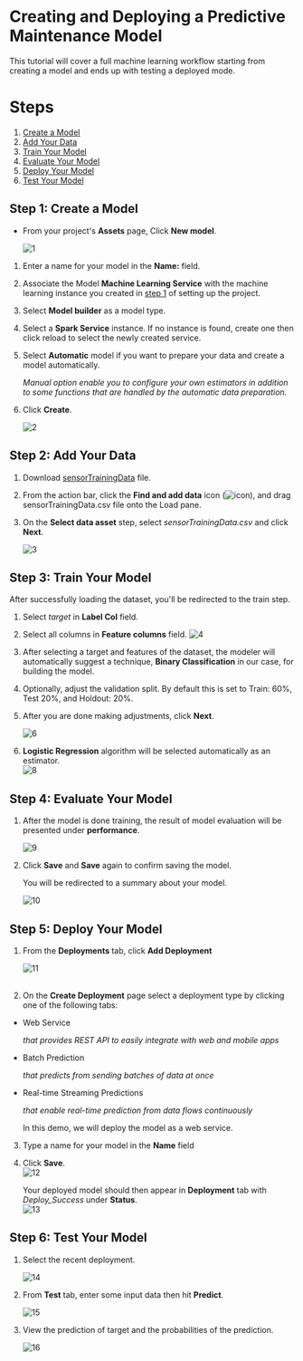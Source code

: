 # Creating and Deploying a Predictive Maintenance Model

This tutorial will cover a full machine learning workflow starting from creating a model and ends up with testing a deployed mode.

# Steps
1. [Create a Model](##Step-1:-Create-a-Model)
2. [Add Your Data](##Step-2:-Add-Your-Data)
3. [Train Your Model](##Step-3:-Train-Your-Model)
4. [Evaluate Your Model](##Step-4:-Evaluate-Your-Model)
5. [Deploy Your Model](##Step-5:-Deploy-Your-Model)
6. [Test Your Model](##Step-6:-Test-Your-Model)


## Step 1: Create a Model
- From your project's **Assets** page, Click **New model**.

    ![1](https://github.com/xnorax/watson-studio-journey/blob/master/02-PredictiveMaintenanceModel/images/1.PNG)

1. Enter a name for your model in the **Name:** field.
2. Associate the Model **Machine Learning Service** with the machine learning instance you created in [step 1](https://github.com/xnorax/watson-studio-journey/blob/master/###-Step-2:-Create-Machine-Learning-Instance) of setting up the project.
3. Select **Model builder** as a model type.
4. Select a **Spark Service** instance. If no instance is found, create one then click reload to select the newly created service.
5. Select **Automatic** model if you want to prepare your data and create a model automatically.

    *Manual option enable you to configure your own estimators in addition to some functions that are handled by the automatic data preparation.*
6. Click **Create**.

    ![2](https://github.com/xnorax/watson-studio-journey/blob/master/02-PredictiveMaintenanceModel/images/2.PNG)


## Step 2: Add Your Data
1. Download [sensorTrainingData](https://github.com/xnorax/watson-studio-journey/blob/master/data/sensorTrainingData.csv) file.

2. From the action bar, click the **Find and add data** icon (![icon](https://github.com/xnorax/watson-studio-journey/blob/master/02-PredictiveMaintenanceNotebook/imgs/find_data_icon.png?raw=true)), and drag sensorTrainingData.csv file onto the Load pane.

3. On the **Select data asset** step, select *sensorTrainingData.csv* and click **Next**.  

    ![3](https://github.com/xnorax/watson-studio-journey/blob/master/02-PredictiveMaintenanceModel/images/3.PNG)


## Step 3: Train Your Model
After successfully loading the dataset, you'll be redirected to the train step.
1. Select *target* in **Label Col** field.
2. Select all columns in **Feature columns** field.
    ![4](https://github.com/xnorax/watson-studio-journey/blob/master/02-PredictiveMaintenanceModel/images/4.PNG)
3. After selecting a target and features of the dataset, the modeler will automatically suggest a technique, **Binary Classification** in our case, for building the model.
4. Optionally, adjust the validation split. By default this is set to Train: 60%, Test 20%, and Holdout: 20%.
5. After you are done making adjustments, click **Next**.

    ![6](https://github.com/xnorax/watson-studio-journey/blob/master/02-PredictiveMaintenanceModel/images/6.PNG)

6. **Logistic Regression** algorithm will be selected automatically as an estimator.  
    ![8](https://github.com/xnorax/watson-studio-journey/blob/master/02-PredictiveMaintenanceModel/images/8.PNG)

## Step 4: Evaluate Your Model
1. After the model is done training, the result of model evaluation will be presented under **performance**.

    ![9](https://github.com/xnorax/watson-studio-journey/blob/master/02-PredictiveMaintenanceModel/images/9.PNG)

2. Click **Save** and **Save** again to confirm saving the model.

    You will be redirected to a summary about your model.  

      ![10](https://github.com/xnorax/watson-studio-journey/blob/master/02-PredictiveMaintenanceModel/images/10.PNG)

## Step 5: Deploy Your Model
1. From the **Deployments** tab, click **Add Deployment**

    ![11](https://github.com/xnorax/watson-studio-journey/blob/master/02-PredictiveMaintenanceModel/images/11.PNG)
<br></br>

2. On the **Create Deployment** page select a deployment type by clicking one of the following tabs:
- Web Service

  *that provides REST API to easily integrate with web and mobile apps*
- Batch Prediction

    *that predicts from sending batches of data at once*
- Real-time Streaming Predictions

    *that enable real-time prediction from data flows continuously*

    In this demo, we will deploy the model as a web service.

3. Type a name for your model in the **Name** field

4. Click **Save**.  
![12](https://github.com/xnorax/watson-studio-journey/blob/master/02-PredictiveMaintenanceModel/images/12.PNG)

    Your deployed model should then appear in **Deployment** tab with *Deploy_Success* under **Status**.  
    ![13](https://github.com/xnorax/watson-studio-journey/blob/master/02-PredictiveMaintenanceModel/images/13.PNG)

## Step 6: Test Your Model
1. Select the recent deployment.

    ![14](https://github.com/xnorax/watson-studio-journey/blob/master/02-PredictiveMaintenanceModel/images/14.PNG)

2. From **Test** tab, enter some input data then hit **Predict**.  

    ![15](https://github.com/xnorax/watson-studio-journey/blob/master/02-PredictiveMaintenanceModel/images/15.PNG)

3. View the prediction of target and the probabilities of the prediction.

    ![16](https://github.com/xnorax/watson-studio-journey/blob/master/02-PredictiveMaintenanceModel/images/16.PNG)
